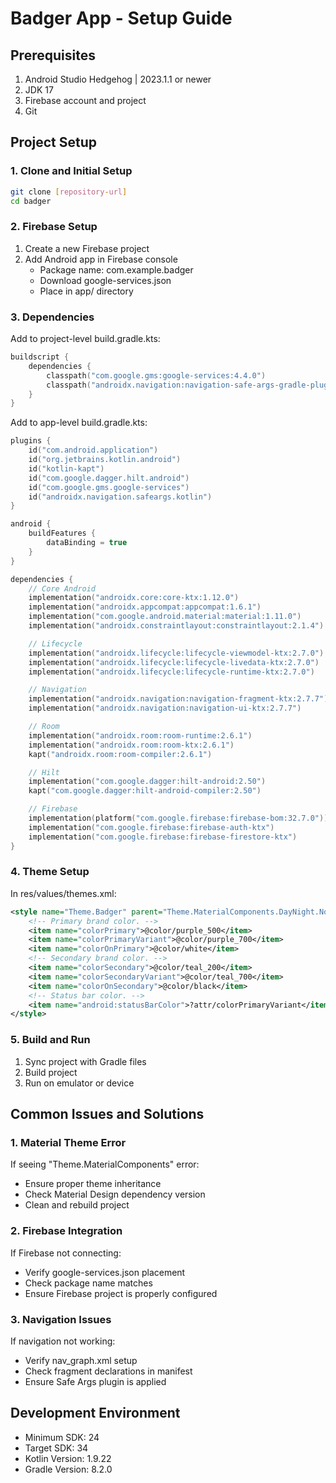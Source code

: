 # Badger App - Setup Guide

## Prerequisites
1. Android Studio Hedgehog | 2023.1.1 or newer
2. JDK 17
3. Firebase account and project
4. Git

## Project Setup

### 1. Clone and Initial Setup
```bash
git clone [repository-url]
cd badger
```

### 2. Firebase Setup
1. Create a new Firebase project
2. Add Android app in Firebase console
    - Package name: com.example.badger
    - Download google-services.json
    - Place in app/ directory

### 3. Dependencies
Add to project-level build.gradle.kts:
```kotlin
buildscript {
    dependencies {
        classpath("com.google.gms:google-services:4.4.0")
        classpath("androidx.navigation:navigation-safe-args-gradle-plugin:2.7.7")
    }
}
```

Add to app-level build.gradle.kts:
```kotlin
plugins {
    id("com.android.application")
    id("org.jetbrains.kotlin.android")
    id("kotlin-kapt")
    id("com.google.dagger.hilt.android")
    id("com.google.gms.google-services")
    id("androidx.navigation.safeargs.kotlin")
}

android {
    buildFeatures {
        dataBinding = true
    }
}

dependencies {
    // Core Android
    implementation("androidx.core:core-ktx:1.12.0")
    implementation("androidx.appcompat:appcompat:1.6.1")
    implementation("com.google.android.material:material:1.11.0")
    implementation("androidx.constraintlayout:constraintlayout:2.1.4")

    // Lifecycle
    implementation("androidx.lifecycle:lifecycle-viewmodel-ktx:2.7.0")
    implementation("androidx.lifecycle:lifecycle-livedata-ktx:2.7.0")
    implementation("androidx.lifecycle:lifecycle-runtime-ktx:2.7.0")

    // Navigation
    implementation("androidx.navigation:navigation-fragment-ktx:2.7.7")
    implementation("androidx.navigation:navigation-ui-ktx:2.7.7")

    // Room
    implementation("androidx.room:room-runtime:2.6.1")
    implementation("androidx.room:room-ktx:2.6.1")
    kapt("androidx.room:room-compiler:2.6.1")

    // Hilt
    implementation("com.google.dagger:hilt-android:2.50")
    kapt("com.google.dagger:hilt-android-compiler:2.50")

    // Firebase
    implementation(platform("com.google.firebase:firebase-bom:32.7.0"))
    implementation("com.google.firebase:firebase-auth-ktx")
    implementation("com.google.firebase:firebase-firestore-ktx")
}
```

### 4. Theme Setup
In res/values/themes.xml:
```xml
<style name="Theme.Badger" parent="Theme.MaterialComponents.DayNight.NoActionBar">
    <!-- Primary brand color. -->
    <item name="colorPrimary">@color/purple_500</item>
    <item name="colorPrimaryVariant">@color/purple_700</item>
    <item name="colorOnPrimary">@color/white</item>
    <!-- Secondary brand color. -->
    <item name="colorSecondary">@color/teal_200</item>
    <item name="colorSecondaryVariant">@color/teal_700</item>
    <item name="colorOnSecondary">@color/black</item>
    <!-- Status bar color. -->
    <item name="android:statusBarColor">?attr/colorPrimaryVariant</item>
</style>
```

### 5. Build and Run
1. Sync project with Gradle files
2. Build project
3. Run on emulator or device

## Common Issues and Solutions

### 1. Material Theme Error
If seeing "Theme.MaterialComponents" error:
- Ensure proper theme inheritance
- Check Material Design dependency version
- Clean and rebuild project

### 2. Firebase Integration
If Firebase not connecting:
- Verify google-services.json placement
- Check package name matches
- Ensure Firebase project is properly configured

### 3. Navigation Issues
If navigation not working:
- Verify nav_graph.xml setup
- Check fragment declarations in manifest
- Ensure Safe Args plugin is applied

## Development Environment
- Minimum SDK: 24
- Target SDK: 34
- Kotlin Version: 1.9.22
- Gradle Version: 8.2.0